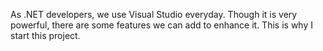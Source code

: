 As .NET developers, we use Visual Studio everyday. Though it is very powerful, there are some features we can add to enhance it. This is why I start this project.